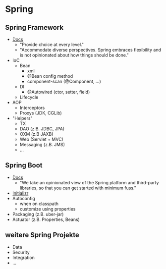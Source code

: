 # Spring

## Spring Framework
* [Docs](https://docs.spring.io/spring-framework/docs/current/reference/html/)
    * "Provide choice at every level."
    * "Accommodate diverse perspectives. Spring embraces flexibility and is not opinionated about how things should be done."
* IoC
  * Bean
      * xml
      * @Bean config method
      * component-scan (@Component, ...)
   * DI
      * @Autowired (ctor, setter, field)
   * Lifecycle
* AOP
   * Interceptors
   * Proxys (JDK, CGLib)
* "Helpers"
    * TX
    * DAO (z.B. JDBC, JPA)
    * OXM (z.B JAXB)
    * Web (Servlet + MVC)
    * Messaging (z.B. JMS)
    * ...

## Spring Boot
* [Docs](https://docs.spring.io/spring-boot/docs/current/reference/html/)
    * "We take an opinionated view of the Spring platform and third-party libraries, so that you can get started with minimum fuss."
* [Initializr](https://start.spring.io)
* Autoconfig
   * when on classpath
   * customize using properties
* Packaging (z.B. uber-jar)
* Actuator (z.B. Properties, Beans)

## weitere Spring Projekte
* Data
* Security
* Integration
* ...
